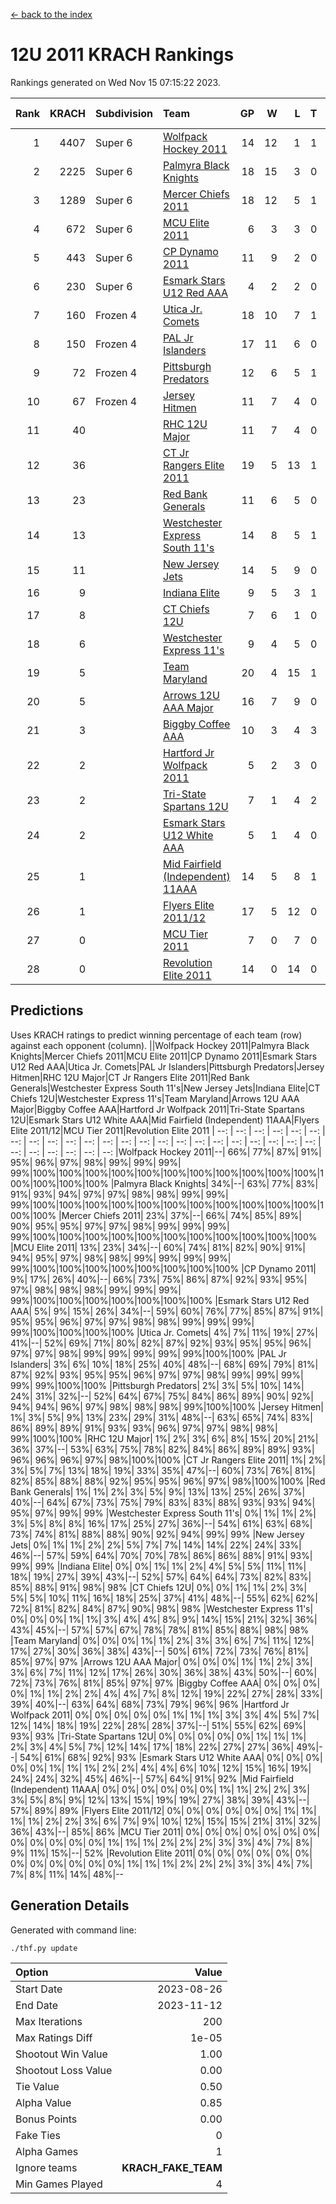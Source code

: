 [<- back to the index](readme.md)
# 12U 2011 KRACH Rankings
Rankings generated on Wed Nov 15 07:15:22 2023.

Rank|KRACH|Subdivision|Team|GP|W|L|T|OTW|OTL|SoS|Exp Wins|Win Diff
---:|---:|:---|:---|---:|---:|---:|---:|---:|---:|---:|---:|---:
1|4407|Super 6|[Wolfpack Hockey 2011](https://gamesheetstats.com/seasons/3664/teams/140937/schedule)|14|12|1|1|0|0|644|13.3|-0.0
2|2225|Super 6|[Palmyra Black Knights](https://gamesheetstats.com/seasons/3664/teams/140949/schedule)|18|15|3|0|0|0|780|15.8|-0.0
3|1289|Super 6|[Mercer Chiefs 2011](https://gamesheetstats.com/seasons/3664/teams/140936/schedule)|18|12|5|1|0|1|1071|13.3|-0.0
4|672|Super 6|[MCU Elite 2011](https://gamesheetstats.com/seasons/3664/teams/140929/schedule)|6|3|3|0|2|0|1638|3.8|-0.0
5|443|Super 6|[CP Dynamo 2011](https://gamesheetstats.com/seasons/3664/teams/140944/schedule)|11|9|2|0|0|0|748|9.8|-0.0
6|230|Super 6|[Esmark Stars U12 Red AAA](https://gamesheetstats.com/seasons/3664/teams/140951/schedule)|4|2|2|0|0|0|543|2.8|-0.0
7|160|Frozen 4|[Utica Jr. Comets](https://gamesheetstats.com/seasons/3664/teams/140945/schedule)|18|10|7|1|1|0|861|11.3|-0.0
8|150|Frozen 4|[PAL Jr Islanders](https://gamesheetstats.com/seasons/3664/teams/140943/schedule)|17|11|6|0|1|0|424|11.8|-0.0
9|72|Frozen 4|[Pittsburgh Predators](https://gamesheetstats.com/seasons/3664/teams/140950/schedule)|12|6|5|1|0|0|556|7.3|-0.0
10|67|Frozen 4|[Jersey Hitmen](https://gamesheetstats.com/seasons/3664/teams/140938/schedule)|11|7|4|0|0|0|97|7.8|-0.0
11|40||[RHC 12U Major](https://gamesheetstats.com/seasons/3664/teams/140941/schedule)|11|7|4|0|0|1|57|7.8|-0.0
12|36||[CT Jr Rangers Elite 2011](https://gamesheetstats.com/seasons/3664/teams/140931/schedule)|19|5|13|1|0|1|901|6.3|-0.0
13|23||[Red Bank Generals](https://gamesheetstats.com/seasons/3664/teams/140940/schedule)|11|6|5|0|0|0|101|6.8|-0.0
14|13||[Westchester Express South 11's](https://gamesheetstats.com/seasons/3664/teams/140947/schedule)|14|8|5|1|0|0|57|9.4|0.0
15|11||[New Jersey Jets](https://gamesheetstats.com/seasons/3664/teams/140939/schedule)|14|5|9|0|2|0|82|5.8|-0.0
16|9||[Indiana Elite](https://gamesheetstats.com/seasons/3664/teams/144353/schedule)|9|5|3|1|0|0|26|6.4|0.0
17|8||[CT Chiefs 12U](https://gamesheetstats.com/seasons/3664/teams/140934/schedule)|7|6|1|0|1|0|2|6.9|0.0
18|6||[Westchester Express 11's](https://gamesheetstats.com/seasons/3664/teams/140948/schedule)|9|4|5|0|0|0|109|4.9|0.0
19|5||[Team Maryland](https://gamesheetstats.com/seasons/3664/teams/140954/schedule)|20|4|15|1|0|1|870|5.4|0.0
20|5||[Arrows 12U AAA Major](https://gamesheetstats.com/seasons/3664/teams/140946/schedule)|16|7|9|0|1|1|86|7.9|0.0
21|3||[Biggby Coffee AAA](https://gamesheetstats.com/seasons/3664/teams/144351/schedule)|10|3|4|3|0|0|5|5.4|0.0
22|2||[Hartford Jr Wolfpack 2011](https://gamesheetstats.com/seasons/3664/teams/140935/schedule)|5|2|3|0|0|0|15|2.9|0.0
23|2||[Tri-State Spartans 12U](https://gamesheetstats.com/seasons/3664/teams/144352/schedule)|7|1|4|2|0|0|4|2.9|0.0
24|2||[Esmark Stars U12 White AAA](https://gamesheetstats.com/seasons/3664/teams/140952/schedule)|5|1|4|0|0|0|21|1.9|0.0
25|1||[Mid Fairfield (Independent) 11AAA](https://gamesheetstats.com/seasons/3664/teams/140933/schedule)|14|5|8|1|0|1|12|6.4|0.0
26|1||[Flyers Elite 2011/12](https://gamesheetstats.com/seasons/3664/teams/140942/schedule)|17|5|12|0|0|2|6|5.9|0.0
27|0||[MCU Tier 2011](https://gamesheetstats.com/seasons/3664/teams/140932/schedule)|7|0|7|0|0|0|2|0.9|0.0
28|0||[Revolution Elite 2011](https://gamesheetstats.com/seasons/3664/teams/140953/schedule)|14|0|14|0|0|0|11|0.9|0.0

## Predictions
Uses KRACH ratings to predict winning percentage of each team (row) against each opponent (column).
||Wolfpack Hockey 2011|Palmyra Black Knights|Mercer Chiefs 2011|MCU Elite 2011|CP Dynamo 2011|Esmark Stars U12 Red AAA|Utica Jr. Comets|PAL Jr Islanders|Pittsburgh Predators|Jersey Hitmen|RHC 12U Major|CT Jr Rangers Elite 2011|Red Bank Generals|Westchester Express South 11's|New Jersey Jets|Indiana Elite|CT Chiefs 12U|Westchester Express 11's|Team Maryland|Arrows 12U AAA Major|Biggby Coffee AAA|Hartford Jr Wolfpack 2011|Tri-State Spartans 12U|Esmark Stars U12 White AAA|Mid Fairfield (Independent) 11AAA|Flyers Elite 2011/12|MCU Tier 2011|Revolution Elite 2011
| --: | --: | --: | --: | --: | --: | --: | --: | --: | --: | --: | --: | --: | --: | --: | --: | --: | --: | --: | --: | --: | --: | --: | --: | --: | --: | --: | --: | --: 
|Wolfpack Hockey 2011|--| 66%| 77%| 87%| 91%| 95%| 96%| 97%| 98%| 99%| 99%| 99%| 99%|100%|100%|100%|100%|100%|100%|100%|100%|100%|100%|100%|100%|100%|100%|100%
|Palmyra Black Knights| 34%|--| 63%| 77%| 83%| 91%| 93%| 94%| 97%| 97%| 98%| 98%| 99%| 99%| 99%|100%|100%|100%|100%|100%|100%|100%|100%|100%|100%|100%|100%|100%
|Mercer Chiefs 2011| 23%| 37%|--| 66%| 74%| 85%| 89%| 90%| 95%| 95%| 97%| 97%| 98%| 99%| 99%| 99%| 99%|100%|100%|100%|100%|100%|100%|100%|100%|100%|100%|100%
|MCU Elite 2011| 13%| 23%| 34%|--| 60%| 74%| 81%| 82%| 90%| 91%| 94%| 95%| 97%| 98%| 98%| 99%| 99%| 99%| 99%| 99%|100%|100%|100%|100%|100%|100%|100%|100%
|CP Dynamo 2011|  9%| 17%| 26%| 40%|--| 66%| 73%| 75%| 86%| 87%| 92%| 93%| 95%| 97%| 98%| 98%| 98%| 99%| 99%| 99%| 99%|100%|100%|100%|100%|100%|100%|100%
|Esmark Stars U12 Red AAA|  5%|  9%| 15%| 26%| 34%|--| 59%| 60%| 76%| 77%| 85%| 87%| 91%| 95%| 95%| 96%| 97%| 97%| 98%| 98%| 99%| 99%| 99%| 99%|100%|100%|100%|100%
|Utica Jr. Comets|  4%|  7%| 11%| 19%| 27%| 41%|--| 52%| 69%| 71%| 80%| 82%| 87%| 92%| 93%| 95%| 95%| 96%| 97%| 97%| 98%| 99%| 99%| 99%| 99%| 99%|100%|100%
|PAL Jr Islanders|  3%|  6%| 10%| 18%| 25%| 40%| 48%|--| 68%| 69%| 79%| 81%| 87%| 92%| 93%| 95%| 95%| 96%| 97%| 97%| 98%| 99%| 99%| 99%| 99%| 99%|100%|100%
|Pittsburgh Predators|  2%|  3%|  5%| 10%| 14%| 24%| 31%| 32%|--| 52%| 64%| 67%| 75%| 84%| 86%| 89%| 90%| 92%| 94%| 94%| 96%| 97%| 98%| 98%| 98%| 99%|100%|100%
|Jersey Hitmen|  1%|  3%|  5%|  9%| 13%| 23%| 29%| 31%| 48%|--| 63%| 65%| 74%| 83%| 86%| 89%| 89%| 91%| 93%| 93%| 96%| 97%| 97%| 98%| 98%| 99%|100%|100%
|RHC 12U Major|  1%|  2%|  3%|  6%|  8%| 15%| 20%| 21%| 36%| 37%|--| 53%| 63%| 75%| 78%| 82%| 84%| 86%| 89%| 89%| 93%| 96%| 96%| 96%| 97%| 98%|100%|100%
|CT Jr Rangers Elite 2011|  1%|  2%|  3%|  5%|  7%| 13%| 18%| 19%| 33%| 35%| 47%|--| 60%| 73%| 76%| 81%| 82%| 85%| 88%| 88%| 92%| 95%| 95%| 96%| 97%| 98%|100%|100%
|Red Bank Generals|  1%|  1%|  2%|  3%|  5%|  9%| 13%| 13%| 25%| 26%| 37%| 40%|--| 64%| 67%| 73%| 75%| 79%| 83%| 83%| 88%| 93%| 93%| 94%| 95%| 97%| 99%| 99%
|Westchester Express South 11's|  0%|  1%|  1%|  2%|  3%|  5%|  8%|  8%| 16%| 17%| 25%| 27%| 36%|--| 54%| 61%| 63%| 68%| 73%| 74%| 81%| 88%| 88%| 90%| 92%| 94%| 99%| 99%
|New Jersey Jets|  0%|  1%|  1%|  2%|  2%|  5%|  7%|  7%| 14%| 14%| 22%| 24%| 33%| 46%|--| 57%| 59%| 64%| 70%| 70%| 78%| 86%| 86%| 88%| 91%| 93%| 99%| 99%
|Indiana Elite|  0%|  0%|  1%|  1%|  2%|  4%|  5%|  5%| 11%| 11%| 18%| 19%| 27%| 39%| 43%|--| 52%| 57%| 64%| 64%| 73%| 82%| 83%| 85%| 88%| 91%| 98%| 98%
|CT Chiefs 12U|  0%|  0%|  1%|  1%|  2%|  3%|  5%|  5%| 10%| 11%| 16%| 18%| 25%| 37%| 41%| 48%|--| 55%| 62%| 62%| 72%| 81%| 82%| 84%| 87%| 90%| 98%| 98%
|Westchester Express 11's|  0%|  0%|  0%|  1%|  1%|  3%|  4%|  4%|  8%|  9%| 14%| 15%| 21%| 32%| 36%| 43%| 45%|--| 57%| 57%| 67%| 78%| 78%| 81%| 85%| 88%| 98%| 98%
|Team Maryland|  0%|  0%|  0%|  1%|  1%|  2%|  3%|  3%|  6%|  7%| 11%| 12%| 17%| 27%| 30%| 36%| 38%| 43%|--| 50%| 61%| 72%| 73%| 76%| 81%| 85%| 97%| 97%
|Arrows 12U AAA Major|  0%|  0%|  0%|  1%|  1%|  2%|  3%|  3%|  6%|  7%| 11%| 12%| 17%| 26%| 30%| 36%| 38%| 43%| 50%|--| 60%| 72%| 73%| 76%| 81%| 85%| 97%| 97%
|Biggby Coffee AAA|  0%|  0%|  0%|  0%|  1%|  1%|  2%|  2%|  4%|  4%|  7%|  8%| 12%| 19%| 22%| 27%| 28%| 33%| 39%| 40%|--| 63%| 64%| 68%| 73%| 79%| 96%| 96%
|Hartford Jr Wolfpack 2011|  0%|  0%|  0%|  0%|  0%|  1%|  1%|  1%|  3%|  3%|  4%|  5%|  7%| 12%| 14%| 18%| 19%| 22%| 28%| 28%| 37%|--| 51%| 55%| 62%| 69%| 93%| 93%
|Tri-State Spartans 12U|  0%|  0%|  0%|  0%|  0%|  1%|  1%|  1%|  2%|  3%|  4%|  5%|  7%| 12%| 14%| 17%| 18%| 22%| 27%| 27%| 36%| 49%|--| 54%| 61%| 68%| 92%| 93%
|Esmark Stars U12 White AAA|  0%|  0%|  0%|  0%|  0%|  1%|  1%|  1%|  2%|  2%|  4%|  4%|  6%| 10%| 12%| 15%| 16%| 19%| 24%| 24%| 32%| 45%| 46%|--| 57%| 64%| 91%| 92%
|Mid Fairfield (Independent) 11AAA|  0%|  0%|  0%|  0%|  0%|  0%|  1%|  1%|  2%|  2%|  3%|  3%|  5%|  8%|  9%| 12%| 13%| 15%| 19%| 19%| 27%| 38%| 39%| 43%|--| 57%| 89%| 89%
|Flyers Elite 2011/12|  0%|  0%|  0%|  0%|  0%|  0%|  1%|  1%|  1%|  1%|  2%|  2%|  3%|  6%|  7%|  9%| 10%| 12%| 15%| 15%| 21%| 31%| 32%| 36%| 43%|--| 85%| 86%
|MCU Tier 2011|  0%|  0%|  0%|  0%|  0%|  0%|  0%|  0%|  0%|  0%|  0%|  0%|  1%|  1%|  1%|  2%|  2%|  2%|  3%|  3%|  4%|  7%|  8%|  9%| 11%| 15%|--| 52%
|Revolution Elite 2011|  0%|  0%|  0%|  0%|  0%|  0%|  0%|  0%|  0%|  0%|  0%|  0%|  1%|  1%|  1%|  2%|  2%|  2%|  3%|  3%|  4%|  7%|  7%|  8%| 11%| 14%| 48%|--

## Generation Details

Generated with command line:
```
./thf.py update
```

| Option | Value |
| :----- | ----: |
| Start Date | 2023-08-26 |
| End Date | 2023-11-12 |
| Max Iterations | 200 |
| Max Ratings Diff | 1e-05 |
| Shootout Win Value | 1.00 |
| Shootout Loss Value | 0.00 |
| Tie Value | 0.50 |
| Alpha Value | 0.85 |
| Bonus Points | 0.00 |
| Fake Ties | 0 |
| Alpha Games | 1 |
| Ignore teams | __KRACH_FAKE_TEAM__ |
| Min Games Played | 4 |

